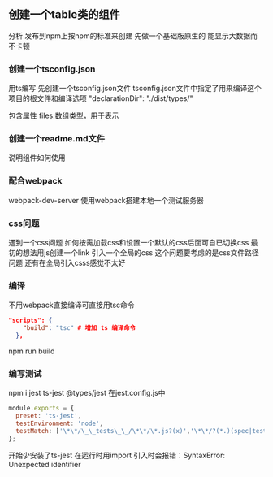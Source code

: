 ## 创建一个table类的组件
分析 发布到npm上按npm的标准来创建 先做一个基础版原生的 能显示大数据而不卡顿

### 创建一个tsconfig.json
用ts编写 先创建一个tsconfig.json文件
tsconfig.json文件中指定了用来编译这个项目的根文件和编译选项
"declarationDir": "./dist/types/"

包含属性
files:数组类型，用于表示


### 创建一个readme.md文件
说明组件如何使用

### 配合webpack
webpack-dev-server
使用webpack搭建本地一个测试服务器

### css问题
遇到一个css问题 如何按需加载css和设置一个默认的css后面可自已切换css
最初的想法用js创建一个link 引入一个全局的css
这个问题要考虑的是css文件路径问题
还有在全局引入csss感觉不太好


### 编译
不用webpack直接编译可直接用tsc命令
```json
"scripts": {
    "build": "tsc" # 增加 ts 编译命令
  },
```

npm run build

### 编写测试

npm i jest ts-jest @types/jest
在jest.config.js中
```js
module.exports = {
  preset: 'ts-jest',
  testEnvironment: 'node',
  testMatch: ['\*\*/\_\_tests\_\_/\*\*/\*.js?(x)','\*\*/?(*.)(spec|test).js?(x)']
};
```

开始少安装了ts-jest
在运行时用import 引入时会报错：SyntaxError: Unexpected identifier









